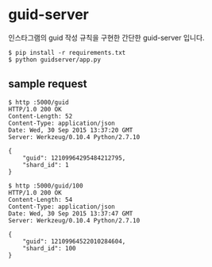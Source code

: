 # guid-server

인스타그램의 guid 작성 규칙을 구현한 간단한 guid-server 입니다.

    $ pip install -r requirements.txt
    $ python guidserver/app.py
    
## sample request

    $ http :5000/guid
    HTTP/1.0 200 OK
    Content-Length: 52
    Content-Type: application/json
    Date: Wed, 30 Sep 2015 13:37:20 GMT
    Server: Werkzeug/0.10.4 Python/2.7.10

    {
        "guid": 12109964295484212795, 
        "shard_id": 1
    }

    $ http :5000/guid/100
    HTTP/1.0 200 OK
    Content-Length: 54
    Content-Type: application/json
    Date: Wed, 30 Sep 2015 13:37:47 GMT
    Server: Werkzeug/0.10.4 Python/2.7.10

    {
        "guid": 12109964522010284604, 
        "shard_id": 100
    }

